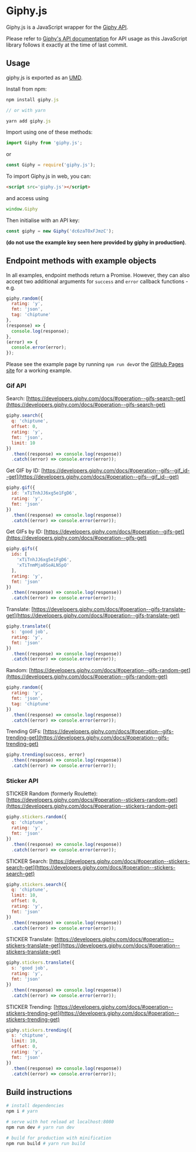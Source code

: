 # Giphy.js

Giphy.js is a JavaScript wrapper for the [Giphy API](https://developers.giphy.com/docs/).

Please refer to [Giphy's API documentation](https://developers.giphy.com/docs/) for API usage as this JavaScript library follows it exactly at the time of last commit.

## Usage

giphy.js is exported as an [UMD](https://github.com/umdjs/umd).

Install from npm:

```JavaScript
npm install giphy.js

// or with yarn

yarn add giphy.js
```

Import using one of these methods:

```JavaScript
import Giphy from 'giphy.js';
```
or  
```JavaScript
const Giphy = require('giphy.js');
```

To import Giphy.js in web, you can:  
```HTML
<script src='giphy.js'></script>
```  
and access using  
```JavaScript
window.Giphy
```

Then initialise with an API key:
```JavaScript
const giphy = new Giphy('dc6zaTOxFJmzC');
```

**(do not use the example key seen here provided by giphy in production)**.

## Endpoint methods with example objects

In all examples, endpoint methods return a Promise. However, they can also accept two additional arguments for ```success``` and ```error``` callback functions -  e.g.

```JavaScript
giphy.random({
  rating: 'y',
  fmt: 'json',
  tag: 'chiptune'
},
(response) => {
  console.log(response);
},
(error) => {
  console.error(error);
});
```

Please see the example page by running ```npm run dev```or the [GitHub Pages site](http://2xaa.github.io/giphy.js/) for a working example.

### Gif API

Search: [https://developers.giphy.com/docs/#operation--gifs-search-get](https://developers.giphy.com/docs/#operation--gifs-search-get)

```JavaScript
giphy.search({
  q: 'chiptune',
  offset: 0,
  rating: 'y',
  fmt: 'json',
  limit: 10
})
  .then((response) => console.log(response))
  .catch((error) => console.error(error));
```

Get GIF by ID: [https://developers.giphy.com/docs/#operation--gifs--gif_id--get](https://developers.giphy.com/docs/#operation--gifs--gif_id--get)

```JavaScript
giphy.gif({
  id: 'xTiTnhJJ6xg5e1FgD6',
  rating: 'y',
  fmt: 'json'
})
  .then((response) => console.log(response))
  .catch((error) => console.error(error));
```

Get GIFs by ID: [https://developers.giphy.com/docs/#operation--gifs-get](https://developers.giphy.com/docs/#operation--gifs-get)

```JavaScript
giphy.gifs({
  ids: [
    'xTiTnhJJ6xg5e1FgD6',
    'xTiTnmMja0SoALNSpO'
  ],
  rating: 'y',
  fmt: 'json'
})
  .then((response) => console.log(response))
  .catch((error) => console.error(error));
```

Translate: [https://developers.giphy.com/docs/#operation--gifs-translate-get](https://developers.giphy.com/docs/#operation--gifs-translate-get)

```JavaScript
giphy.translate({
  s: 'good job',
  rating: 'y',
  fmt: 'json'
})
  .then((response) => console.log(response))
  .catch((error) => console.error(error));
```

Random: [https://developers.giphy.com/docs/#operation--gifs-random-get](https://developers.giphy.com/docs/#operation--gifs-random-get)

```JavaScript
giphy.random({
  rating: 'y',
  fmt: 'json',
  tag: 'chiptune'
})
  .then((response) => console.log(response))
  .catch((error) => console.error(error));
```

Trending GIFs: [https://developers.giphy.com/docs/#operation--gifs-trending-get](https://developers.giphy.com/docs/#operation--gifs-trending-get)

```JavaScript
giphy.trending(success, error)
  .then((response) => console.log(response))
  .catch((error) => console.error(error));
```

### Sticker API

STICKER Random (formerly Roulette): [https://developers.giphy.com/docs/#operation--stickers-random-get](https://developers.giphy.com/docs/#operation--stickers-random-get)

```JavaScript
giphy.stickers.random({
  q: 'chiptune',
  rating: 'y',
  fmt: 'json'
})
  .then((response) => console.log(response))
  .catch((error) => console.error(error));
```

STICKER Search: [https://developers.giphy.com/docs/#operation--stickers-search-get](https://developers.giphy.com/docs/#operation--stickers-search-get)

```JavaScript
giphy.stickers.search({
  q: 'chiptune',
  limit: 10,
  offset: 0,
  rating: 'y',
  fmt: 'json'
})
  .then((response) => console.log(response))
  .catch((error) => console.error(error));
```

STICKER Translate: [https://developers.giphy.com/docs/#operation--stickers-translate-get](https://developers.giphy.com/docs/#operation--stickers-translate-get)

```JavaScript
giphy.stickers.translate({
  s: 'good job',
  rating: 'y',
  fmt: 'json'
})
  .then((response) => console.log(response))
  .catch((error) => console.error(error));
```

STICKER Trending: [https://developers.giphy.com/docs/#operation--stickers-trending-get](https://developers.giphy.com/docs/#operation--stickers-trending-get)

```JavaScript
giphy.stickers.trending({
  s: 'chiptune',
  limit: 10,
  offset: 0,
  rating: 'y',
  fmt: 'json'
})
  .then((response) => console.log(response))
  .catch((error) => console.error(error));
```

## Build instructions
```Bash
# install dependencies
npm i # yarn

# serve with hot reload at localhost:8080
npm run dev # yarn run dev

# build for production with minification
npm run build # yarn run build
```